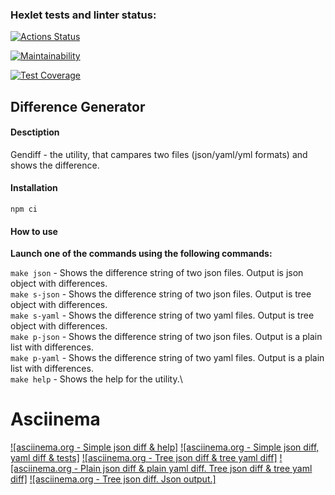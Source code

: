 ### Hexlet tests and linter status:

[![Actions Status](https://github.com/anagranfd/frontend-project-46/workflows/hexlet-check/badge.svg)](https://github.com/anagranfd/frontend-project-46/actions)

[![Maintainability](https://api.codeclimate.com/v1/badges/4a375d7ce855f2f92656/maintainability)](https://codeclimate.com/github/anagranfd/frontend-project-46/maintainability)

[![Test Coverage](https://api.codeclimate.com/v1/badges/4a375d7ce855f2f92656/test_coverage)](https://codeclimate.com/github/anagranfd/frontend-project-46/test_coverage)

## Difference Generator

#### Desctiption

Gendiff - the utility, that campares two files (json/yaml/yml formats) and shows the difference.

#### Installation

```
npm ci
```

#### How to use

**Launch one of the commands using the following commands:**

`make json` - Shows the difference string of two json files. Output is json object with differences.\
`make s-json` - Shows the difference string of two json files. Output is tree object with differences.\
`make s-yaml` - Shows the difference string of two yaml files. Output is tree object with differences.\
`make p-json` - Shows the difference string of two json files. Output is a plain list with differences.\
`make p-yaml` - Shows the difference string of two yaml files. Output is a plain list with differences.\
`make help` - Shows the help for the utility.\

# Asciinema

[![asciinema.org - Simple json diff & help]](https://asciinema.org/a/kvb3guKZ2CxhPKB5XE1tAG7IJ)
[![asciinema.org - Simple json diff, yaml diff & tests]](https://asciinema.org/a/rHlTgDlnBLgbbbBWgGcWt6TE7)
[![asciinema.org - Tree json diff & tree yaml diff]](https://asciinema.org/a/u6U9Huf5LFKhBvvn0NxJwAyEH)
[![asciinema.org - Plain json diff & plain yaml diff. Tree json diff & tree yaml diff]](https://asciinema.org/a/nAmc4MzdK47iFpXfAVetI8ZNf)
[![asciinema.org - Tree json diff. Json output.]](https://asciinema.org/a/45A2pigk2wMlhE3bGuMRNvCLw)
